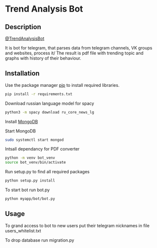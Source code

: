 # Trend Analysis Bot

## Description
[@TrendAnalysisBot](https://t.me//TrendAnalysisBot)

It is bot for telegram, that parses data from telegram channels, VK groups and websites, process it/ The result is pdf file with trending topic and graphs with history of their behaviour.

## Installation
Use the package manager [pip](https://pip.pypa.io/en/stable/) to install required libraries.

```bash
pip install -r requirements.txt
```
Download russian language model for spacy

```bash
python3 -m spacy download ru_core_news_lg
```
Install [MongoDB](https://www.mongodb.com/docs/manual/administration/install-community/)

Start MongoDB 
```bash
sudo systemctl start mongod
```

Intsall dependancy for PDF converter
```bash
python -m venv bot_venv
source bot_venv/bin/activate
```

Run setup.py to find all required packages
```bash
python setup.py install
```

To start bot run bot.py
```bash
python myapp/bot/bot.py
```

## Usage

To grand access to bot to new users put their telegram nicknames in file users_whitelist.txt

To drop database run migration.py
